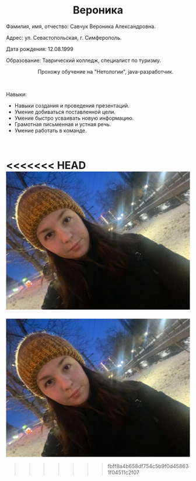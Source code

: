 <h1 style="text-align: center;"><strong>Вероника</strong></h1>
<p style="text-align: left;">Фамилия, имя, отчество: Савчук Вероника Александровна.</p>
<p style="text-align: left;">Адрес: ул. Севастопольская, г. Симферополь.</p>
<p style="text-align: left;">Дата рождения: 12.08.1999</p>
<p style="text-align: left;">Образование: Таврический колледж, специалист по туризму.</p>
<p style="text-align: left;">&nbsp; &nbsp; &nbsp; &nbsp; &nbsp; &nbsp; &nbsp; &nbsp; &nbsp; &nbsp; &nbsp; Прохожу обучение на "Нетологии", java-разработчик.</p>
<p style="text-align: left;">&nbsp;</p>
<p style="text-align: left;">Навыки:</p>
<ul>
<li>Навыки создания и проведения презентаций.</li>
<li>Умение добиваться поставленной цели.</li>
<li>Умение быстро усваивать новую информацию.</li>
<li>Грамотная письменная и устная речь.</li>
<li>Умение работать в команде.</li>
</ul>
<p style="text-align: right;">&nbsp;</p>

<<<<<<< HEAD
![Фото](img/j6HhoR709zw.jpg)
=======
![Фото](img/j6HhoR709zw.jpg)
>>>>>>> fbff8a4b658df754c5b9f0d458631f04511c2f07
